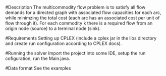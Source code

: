 #Description
The multicommodity flow problem is to satisfy all flow demands for a directed graph with associated flow capacities for each arc,
while minimzing the total cost (each arc has an associated cost per unit of flow through it).
For each commodity k there is a required flow from an origin node (source) to a terminal node (sink).

#Requirements
Setting up CPLEX (include a cplex jar in the libs directory and create run configuration according to CPLEX docs).

#Running the solver
Import the project into some IDE, setup the run cofiguration, run the Main.java.

#Data format
See the examples
